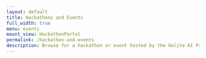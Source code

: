 ```yaml
---
layout: default
title: Hackathons and Events
full_width: true
menu: events
mount_view: HackathonPortal
permalink: /hackathon-and-events
description: Browse for a hackathon or event hosted by the Halite AI Programming Challenge to collaborate with peers, learn more about the game, and have some fun.
---
```


<div id="hackathon-container"></div>